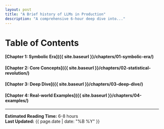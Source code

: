 ```yaml
---
layout: post
title: "A Brief history of LLMs in Production"
description: "A comprehensive 6-hour deep dive into..."
---
```


# Table of Contents


#### [Chapter 1: Symbolic Era]({{ site.baseurl }}/chapters/01-symbolic-era/)
#### [Chapter 2: Core Concepts]({{ site.baseurl }}/chapters/02-statistical-revolution/)
#### [Chapter 3: Deep Dive]({{ site.baseurl }}/chapters/03-deep-dive/)
#### [Chapter 4: Real-world Examples]({{ site.baseurl }}/chapters/04-examples/)

---

**Estimated Reading Time:** 6-8 hours  
**Last Updated:** {{ page.date | date: "%B %Y" }}